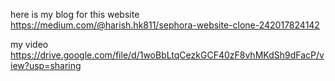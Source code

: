 here is my blog for this website https://medium.com/@harish.hk811/sephora-website-clone-242017824142


my video  
https://drive.google.com/file/d/1woBbLtqCezkGCF40zF8vhMKdSh9dFacP/view?usp=sharing


